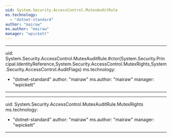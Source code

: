 ```yaml
---
uid: System.Security.AccessControl.MutexAuditRule
ms.technology: 
  - "dotnet-standard"
author: "mairaw"
ms.author: "mairaw"
manager: "wpickett"
---
```


---
uid: System.Security.AccessControl.MutexAuditRule.#ctor(System.Security.Principal.IdentityReference,System.Security.AccessControl.MutexRights,System.Security.AccessControl.AuditFlags)
ms.technology: 
  - "dotnet-standard"
author: "mairaw"
ms.author: "mairaw"
manager: "wpickett"
---

---
uid: System.Security.AccessControl.MutexAuditRule.MutexRights
ms.technology: 
  - "dotnet-standard"
author: "mairaw"
ms.author: "mairaw"
manager: "wpickett"
---
